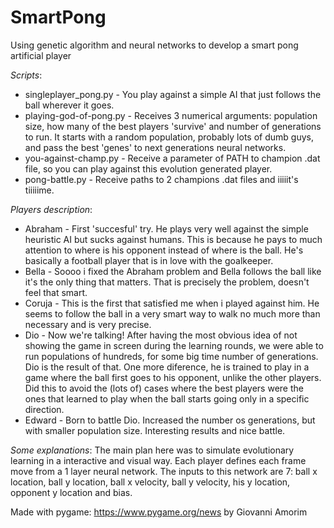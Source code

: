 # SmartPong
Using genetic algorithm and neural networks to develop a smart pong artificial player

*Scripts*:
 - singleplayer_pong.py - 
     You play against a simple AI that just follows the ball wherever it goes.
 - playing-god-of-pong.py - 
     Receives 3 numerical arguments: population size, how many of the best players 'survive' and number of generations to run. It starts with a random population, probably lots of dumb guys, and pass the best 'genes' to next generations neural networks.
 - you-against-champ.py - 
     Receive a parameter of PATH to champion .dat file, so you can play against this evolution generated player.
 - pong-battle.py - 
     Receive paths to 2 champions .dat files and iiiiit's tiiiiime.

*Players description*:
  - Abraham - 
      First 'succesful' try. He plays very well against the simple heuristic AI but sucks against humans. This is because he pays to much attention to where is his opponent instead of where is the ball. He's basically a football player that is in love with the goalkeeper.
  - Bella - 
      Soooo i fixed the Abraham problem and Bella follows the ball like it's the only thing that matters. That is precisely the problem, doesn't feel that smart.
  - Coruja - 
      This is the first that satisfied me when i played against him. He seems to follow the ball in a very smart way to walk no much more than necessary and is very precise.
  - Dio - 
      Now we're talking! After having the most obvious idea of not showing the game in screen during the learning rounds, we were able to run populations of hundreds, for some big time number of generations. Dio is the result of that. One more diference, he is trained to play in a game where the ball first goes to his opponent, unlike the other players. Did this to avoid the (lots of) cases where the best players were the ones that learned to play when the ball starts going only in a specific direction.
  - Edward -
      Born to battle Dio. Increased the number os generations, but with smaller population size. Interesting results and nice battle.
      
*Some explanations*:
  The main plan here was to simulate evolutionary learning in a interactive and visual way. Each player defines each frame move from a 1 layer neural network. The inputs to this network are 7: ball x location, ball y location, ball x velocity, ball y velocity, his y location, opponent y location and bias.
  
Made with pygame: https://www.pygame.org/news by Giovanni Amorim
